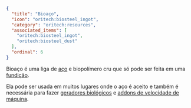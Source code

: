 ```json
{
  "title": "Bioaço",
  "icon": "oritech:biosteel_ingot",
  "category": "oritech:resources",
  "associated_items": [
    "oritech:biosteel_ingot",
    "oritech:biosteel_dust"
  ],
  "ordinal": 6
}
```

Bioaço é uma liga de [aço](^oritech:resources/steel) e biopolímero cru que só pode ser feita em uma [fundição](^oritech:processing/foundry).

Ela pode ser usada em muitos lugares onde o aço é aceito e também é necessária para fazer [geradores biológicos](^oritech:logistics/generators) e [addons de velocidade de máquina](^oritech:processing/speed_addon).
